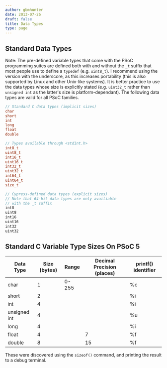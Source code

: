 ```yaml
---
author: gbmhunter
date: 2013-07-26
draft: false
title: Data Types
type: page
---
```


## Standard Data Types

Note: The pre-defined variable types that come with the PSoC programming suites are defined both with and without the `_t` suffix that most people use to define a `typedef` (e.g. `uint8_t`). I recommend using the version with the underscore, as this increases portability (this is also supported by Linux and other Unix-like systems). It is better practice to use the data types whose size is explicitly stated (e.g. `uint32_t` rather than `unsigned int` as the latter's size is platform-dependant). The following data types are valid for all PSoC families.

```c
// Standard C data types (implicit sizes)
char
short
int
long
float
double

// Types available through <stdint.h>
int8_t
uint8_t
int16_t
uint16_t
int32_t
uint32_t
int64_t
uint64_t
size_t

// Cypress-defined data types (explicit sizes)
// Note that 64-bit data types are only availiable
// with the _t suffix
int8
uint8
int16
uint16
int32
uint32
```

## Standard C Variable Type Sizes On PSoC 5

<table>
    <thead>
        <tr>
            <th>Data Type</th>
            <th>Size (bytes)</th>
            <th>Range</th>
            <th>Decimal Precision (places)</th>
            <th>printf() identifier</th>
        </tr>
    </thead>
<tbody><tr >
<td >char
</td>
<td >1
</td>
<td >0-255
</td>
<td > 
</td>
<td >%c
</td></tr><tr >
<td >short
</td>
<td >2
</td>
<td > 
</td>
<td > 
</td>
<td >%i
</td></tr><tr >
<td >int
</td>
<td >4
</td>
<td > 
</td>
<td > 
</td>
<td >%i
</td></tr><tr >
<td >unsigned int
</td>
<td >4
</td>
<td > 
</td>
<td > 
</td>
<td >%u
</td></tr><tr >
<td >long
</td>
<td >4
</td>
<td > 
</td>
<td > 
</td>
<td >%i
</td></tr><tr >
<td >float
</td>
<td >4
</td>
<td > 
</td>
<td >7
</td>
<td >%f
</td></tr><tr >
<td >double
</td>
<td >8
</td>
<td > 
</td>
<td >15
</td>
<td >%f
</td></tr></tbody></table>

These were discovered using the `sizeof()` command, and printing the result to a debug terminal.
